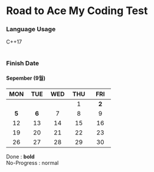 # Road to Ace My Coding Test

### Language Usage
C++17
<br><br>

### Finish Date
#### Sepember (9월)
| MON | TUE | WED | &nbsp;THU&nbsp; | &nbsp; FRI &nbsp; |
| :---: | :---: | :---: | :---: | :---: |
|  | &emsp;&emsp;&ensp; | &emsp;&emsp;&ensp; | 1 | **2** |
| **5** | **6** | 7 | 8 | 9 |
| 12 | 13 | 14 | 15 | 16 |
| 19 | 20 | 21 | 22 | 23 |
| 26 | 27 | 28 | 29 | 30 |

Done : **bold** <br>
No-Progress : normal
